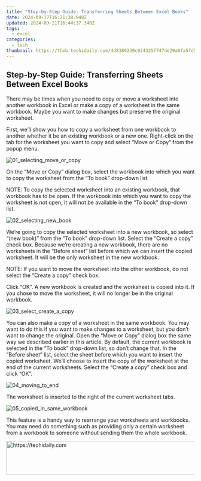 ```yaml
---
title: "Step-by-Step Guide: Transferring Sheets Between Excel Books"
date: 2024-09-17T16:21:38.948Z
updated: 2024-09-21T16:44:37.340Z
tags:
  - excel
categories:
  - tech
thumbnail: https://thmb.techidaily.com/4d8389239c924325f747de29a6fa5fd56f085170de1cb456669c5929df51dc2a.jpg
---
```


## Step-by-Step Guide: Transferring Sheets Between Excel Books

There may be times when you need to copy or move a worksheet into another workbook in Excel or make a copy of a worksheet in the same workbook. Maybe you want to make changes but preserve the original worksheet.

 First, we’ll show you how to copy a worksheet from one workbook to another whether it be an existing workbook or a new one. Right-click on the tab for the worksheet you want to copy and select “Move or Copy” from the popup menu.

![01_selecting_move_or_copy](https://static1.howtogeekimages.com/wordpress/wp-content/uploads/2015/06/01_selecting_move_or_copy.png) 

 On the “Move or Copy” dialog box, select the workbook into which you want to copy the worksheet from the “To book” drop-down list.

 NOTE: To copy the selected worksheet into an existing workbook, that workbook has to be open. If the workbook into which you want to copy the worksheet is not open, it will not be available in the “To book” drop-down list.

![02_selecting_new_book](https://static1.howtogeekimages.com/wordpress/wp-content/uploads/2015/06/02_selecting_new_book.png) 

 We’re going to copy the selected worksheet into a new workbook, so select “(new book)” from the “To book” drop-down list. Select the “Create a copy” check box. Because we’re creating a new workbook, there are no worksheets in the “Before sheet” list before which we can insert the copied worksheet. It will be the only worksheet in the new workbook.

 NOTE: If you want to move the worksheet into the other workbook, do not select the “Create a copy” check box.

 Click “OK”. A new workbook is created and the worksheet is copied into it. If you chose to move the worksheet, it will no longer be in the original workbook.

![03_select_create_a_copy](https://static1.howtogeekimages.com/wordpress/wp-content/uploads/2015/06/03_select_create_a_copy.png) 

 You can also make a copy of a worksheet in the same workbook. You may want to do this if you want to make changes to a worksheet, but you don’t want to change the original. Open the “Move or Copy” dialog box the same way we described earlier in this article. By default, the current workbook is selected in the “To book” drop-down list, so don’t change that. In the “Before sheet” list, select the sheet before which you want to insert the copied worksheet. We’ll choose to insert the copy of the worksheet at the end of the current worksheets. Select the “Create a copy” check box and click “OK”.

![04_moving_to_end](https://static1.howtogeekimages.com/wordpress/wp-content/uploads/2015/06/04_moving_to_end.png) 

 The worksheet is inserted to the right of the current worksheet tabs.

![05_copied_in_same_workbook](https://static1.howtogeekimages.com/wordpress/wp-content/uploads/2015/06/05_copied_in_same_workbook.png) 

 This feature is a handy way to rearrange your worksheets and workbooks. You may need do something such as providing only a certain worksheet from a workbook to someone without sending them the whole workbook.

<ins class="adsbygoogle"
     style="display:block"
     data-ad-format="autorelaxed"
     data-ad-client="ca-pub-7571918770474297"
     data-ad-slot="1223367746"></ins>

<ins class="adsbygoogle"
     style="display:block"
     data-ad-client="ca-pub-7571918770474297"
     data-ad-slot="8358498916"
     data-ad-format="auto"
     data-full-width-responsive="true"></ins>



<!-- affiliate ads begin -->
<a href="https://arkmc.pxf.io/c/5597632/352555/5172" target="_top" id="352555">
  <img src="//a.impactradius-go.com/display-ad/5172-352555" border="0" alt="https://techidaily.com" width="720" height="90"/>
</a>
<img height="0" width="0" src="https://arkmc.pxf.io/i/5597632/352555/5172" style="position:absolute;visibility:hidden;" border="0" />
<!-- affiliate ads end -->

